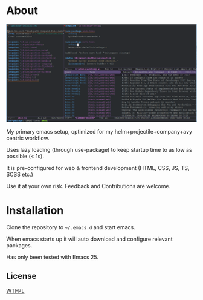 # About

![Screenshot](https://raw.githubusercontent.com/lorefnon/.emacs.d/master/assets/screenshot.png)

My primary emacs setup, optimized for my helm+projectile+company+avy centric workflow.

Uses lazy loading (through use-package) to keep startup time to as low as possible (< 1s).

It is pre-configured for web & frontend development (HTML, CSS, JS, TS, SCSS etc.)

Use it at your own risk. Feedback and Contributions are welcome.

# Installation

Clone the repository to `~/.emacs.d` and start emacs.

When emacs starts up it will auto download and configure relevant packages.

Has only been tested with Emacs 25.

## License

[WTFPL](http://www.wtfpl.net)
